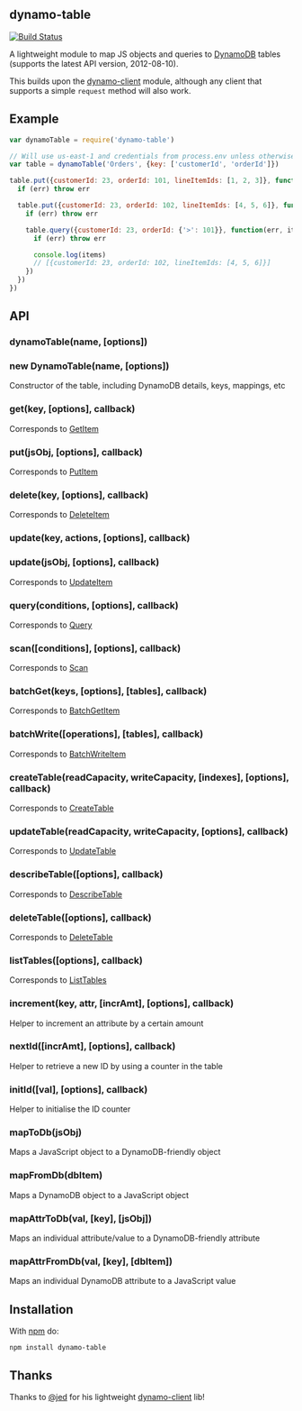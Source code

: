 dynamo-table
------------

[![Build Status](https://secure.travis-ci.org/mhart/dynamo-table.png?branch=master)](http://travis-ci.org/mhart/dynamo-table)

A lightweight module to map JS objects and queries to
[DynamoDB](http://docs.aws.amazon.com/amazondynamodb/latest/developerguide/API.html)
tables (supports the latest API version, 2012-08-10).

This builds upon the [dynamo-client](https://github.com/jed/dynamo-client)
module, although any client that supports a simple `request` method will also
work.

Example
-------

```javascript
var dynamoTable = require('dynamo-table')

// Will use us-east-1 and credentials from process.env unless otherwise specified
var table = dynamoTable('Orders', {key: ['customerId', 'orderId']})

table.put({customerId: 23, orderId: 101, lineItemIds: [1, 2, 3]}, function(err) {
  if (err) throw err

  table.put({customerId: 23, orderId: 102, lineItemIds: [4, 5, 6]}, function(err) {
    if (err) throw err

    table.query({customerId: 23, orderId: {'>': 101}}, function(err, items) {
      if (err) throw err

      console.log(items)
      // [{customerId: 23, orderId: 102, lineItemIds: [4, 5, 6]}]
    })
  })
})
```

API
---

### dynamoTable(name, [options])
### new DynamoTable(name, [options])

Constructor of the table, including DynamoDB details, keys, mappings, etc

### get(key, [options], callback)

Corresponds to [GetItem](http://docs.aws.amazon.com/amazondynamodb/latest/APIReference/API_GetItem.html)

### put(jsObj, [options], callback)

Corresponds to [PutItem](http://docs.aws.amazon.com/amazondynamodb/latest/APIReference/API_PutItem.html)

### delete(key, [options], callback)

Corresponds to [DeleteItem](http://docs.aws.amazon.com/amazondynamodb/latest/APIReference/API_DeleteItem.html)

### update(key, actions, [options], callback)
### update(jsObj, [options], callback)

Corresponds to [UpdateItem](http://docs.aws.amazon.com/amazondynamodb/latest/APIReference/API_UpdateItem.html)

### query(conditions, [options], callback)

Corresponds to [Query](http://docs.aws.amazon.com/amazondynamodb/latest/APIReference/API_Query.html)

### scan([conditions], [options], callback)

Corresponds to [Scan](http://docs.aws.amazon.com/amazondynamodb/latest/APIReference/API_Scan.html)

### batchGet(keys, [options], [tables], callback)

Corresponds to [BatchGetItem](http://docs.aws.amazon.com/amazondynamodb/latest/APIReference/API_BatchGetItem.html)

### batchWrite([operations], [tables], callback)

Corresponds to [BatchWriteItem](http://docs.aws.amazon.com/amazondynamodb/latest/APIReference/API_BatchWriteItem.html)

### createTable(readCapacity, writeCapacity, [indexes], [options], callback)

Corresponds to [CreateTable](http://docs.aws.amazon.com/amazondynamodb/latest/APIReference/API_CreateTable.html)

### updateTable(readCapacity, writeCapacity, [options], callback)

Corresponds to [UpdateTable](http://docs.aws.amazon.com/amazondynamodb/latest/APIReference/API_UpdateTable.html)

### describeTable([options], callback)

Corresponds to [DescribeTable](http://docs.aws.amazon.com/amazondynamodb/latest/APIReference/API_DescribeTable.html)

### deleteTable([options], callback)

Corresponds to [DeleteTable](http://docs.aws.amazon.com/amazondynamodb/latest/APIReference/API_DeleteTable.html)

### listTables([options], callback)

Corresponds to [ListTables](http://docs.aws.amazon.com/amazondynamodb/latest/APIReference/API_ListTables.html)

### increment(key, attr, [incrAmt], [options], callback)

Helper to increment an attribute by a certain amount

### nextId([incrAmt], [options], callback)

Helper to retrieve a new ID by using a counter in the table

### initId([val], [options], callback)

Helper to initialise the ID counter

### mapToDb(jsObj)

Maps a JavaScript object to a DynamoDB-friendly object

### mapFromDb(dbItem)

Maps a DynamoDB object to a JavaScript object

### mapAttrToDb(val, [key], [jsObj])

Maps an individual attribute/value to a DynamoDB-friendly attribute

### mapAttrFromDb(val, [key], [dbItem])

Maps an individual DynamoDB attribute to a JavaScript value


Installation
------------

With [npm](http://npmjs.org/) do:

```
npm install dynamo-table
```

Thanks
------

Thanks to [@jed](https://github.com/jed) for his lightweight
[dynamo-client](https://github.com/jed/dynamo-client) lib!

